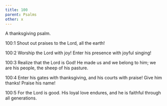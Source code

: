 ```yaml
---
title: 100
parent: Psalms
other: x
---
```



A thanksgiving psalm.


<a name="100:1">100:1</a> Shout out praises to the Lord, all the earth!

<a name="100:2">100:2</a> Worship the Lord with joy!
Enter his presence with joyful singing!

<a name="100:3">100:3</a> Realize that the Lord is God!
He made us and we belong to him;
we are his people, the sheep of his pasture.

<a name="100:4">100:4</a> Enter his gates with thanksgiving,
and his courts with praise!
Give him thanks!
Praise his name!

<a name="100:5">100:5</a> For the Lord is good.
His loyal love endures,
and he is faithful through all generations.